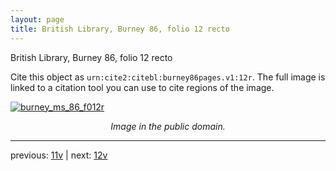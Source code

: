 ```yaml
---
layout: page
title: British Library, Burney 86, folio 12 recto
---
```


British Library, Burney 86, folio 12 recto

Cite this object as `urn:cite2:citebl:burney86pages.v1:12r`.  The full image is linked to a citation tool you can use to cite regions of the image.

[![burney_ms_86_f012r](http://www.homermultitext.org/iipsrv?IIIF=/project/homer/pyramidal/deepzoom/citebl/burney86imgs/v1/burney_ms_86_f012r.tif/full/800,/0/default.jpg)](http://www.homermultitext.org/ict2/?urn=urn:cite2:citebl:burney86imgs.v1:burney_ms_86_f012r) 

<p style="text-align: center; font-style: italic;">Image in the public domain.</p>

---

previous: [11v](../11v/) | next: [12v](../12v/)
